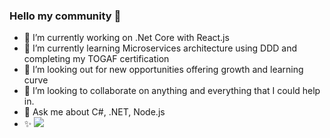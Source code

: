 ### Hello my community 👋
- 🔭 I’m currently working on .Net Core with React.js
- 🌱 I’m currently learning Microservices architecture using DDD and completing my TOGAF certification
- 👀 I’m looking out for new opportunities offering growth and learning curve
- 💞️ I’m looking to collaborate on anything and everything that I could help in.
- 💬 Ask me about C#, .NET, Node.js
- ✨ ![](https://komarev.com/ghpvc/?username=RupaMistry&style=flat&color=blue&base=907)
<!--
**RupaMistry/RupaMistry** is a ✨ _special_ ✨ repository because its `README.md` (this file) appears on your GitHub profile.
-->
